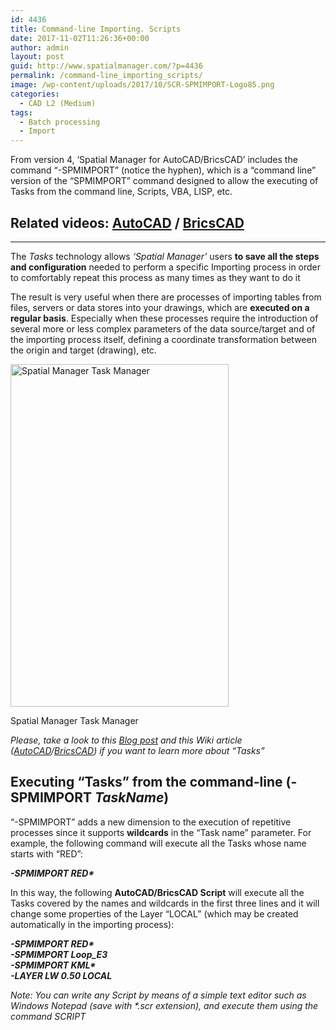 ```yaml
---
id: 4436
title: Command-line Importing. Scripts
date: 2017-11-02T11:26:36+00:00
author: admin
layout: post
guid: http://www.spatialmanager.com/?p=4436
permalink: /command-line_importing_scripts/
image: /wp-content/uploads/2017/10/SCR-SPMIMPORT-Logo85.png
categories:
  - CAD L2 (Medium)
tags:
  - Batch processing
  - Import
---
```

<p>
  From version 4, &#8216;Spatial Manager for AutoCAD/BricsCAD&#8217; includes the command &#8220;-SPMIMPORT&#8221; (notice the hyphen), which is a &#8220;command line&#8221; version of the &#8220;SPMIMPORT&#8221; command designed to allow the executing of Tasks from the command line, Scripts, VBA, LISP, etc.<!--more-->
</p>

<h2>
  Related videos: <span><span><a href="https://youtu.be/8K-MGjy7sAg?rel=0" target="_blank" rel="nofollow">AutoCAD</a></span></span> / <span><span><a href="https://youtu.be/oS-UyRPMzQ8?rel=0" target="_blank" rel="nofollow">BricsCAD</a></span></span>
</h2>

* * *

<p>
  The <span><em>Tasks</em></span> technology allows <em>&#8216;Spatial Manager&#8217;</em> users <strong>to save all the steps and configuration</strong> needed to perform a specific Importing process in order to comfortably repeat this process as many times as they want to do it
</p>

<p>
  The result is very useful when there are processes of importing tables from files, servers or data stores into your drawings, which are <strong>executed on a regular basis</strong>. Especially when these processes require the introduction of several more or less complex parameters of the data source/target and of the importing process itself, defining a coordinate transformation between the origin and target (drawing), etc.
</p>

<div>
  <a href="http://www.spatialmanager.com/wp-content/uploads/2017/10/Spatial-Manager-Task-Manager.png" target="_blank" rel="nofollow"><img src="http://www.spatialmanager.com/wp-content/uploads/2017/10/Spatial-Manager-Task-Manager.png" alt="Spatial Manager Task Manager" width="349" height="548" srcset="http://www.spatialmanager.com/wp-content/uploads/2017/10/Spatial-Manager-Task-Manager.png 349w, http://www.spatialmanager.com/wp-content/uploads/2017/10/Spatial-Manager-Task-Manager-191x300.png 191w" sizes="(max-width: 349px) 100vw, 349px" /></a>
  
  <p>
    Spatial Manager Task Manager
  </p>
</div>

<p>
  <em>Please, take a look to this <span><span><a href="http://www.spatialmanager.com/may15-new-releases-the-powerful-tasks-technology/" target="_blank" rel="nofollow">Blog post</a></span></span> and this Wiki article (<span><a href="http://wiki.spatialmanager.com/index.php/Spatial_Manager%E2%84%A2_for_AutoCAD_-_FAQs:_Import#What_are_the_Tasks.3F_.28.22Professional.22_edition_only.29" target="_blank" rel="nofollow">AutoCAD</a></span>/<span><a href="http://wiki.spatialmanager.com/index.php/Spatial_Manager™_for_BricsCAD_-_FAQs:_Import#What_are_the_Tasks.3F_.28.22Professional.22_edition_only.29" target="_blank" rel="nofollow">BricsCAD</a></span>) if you want to learn more about &#8220;Tasks&#8221;</em>
</p>

<h2>
  Executing &#8220;Tasks&#8221; from the command-line (-SPMIMPORT <em>TaskName</em>)
</h2>

<p>
  &#8220;-SPMIMPORT&#8221; adds a new dimension to the execution of repetitive processes since it supports <strong>wildcards</strong> in the &#8220;Task name&#8221; parameter. For example, the following command will execute all the Tasks whose name starts with &#8220;RED&#8221;:
</p>

<p>
  <strong><em>-SPMIMPORT RED*</em></strong>
</p>

<p>
  In this way, the following <strong>AutoCAD/BricsCAD Script</strong> will execute all the Tasks covered by the names and wildcards in the first three lines and it will change some properties of the Layer &#8220;LOCAL&#8221; (which may be created automatically in the importing process):
</p>

<p>
  <strong><em>-SPMIMPORT RED*</em></strong><br /> <strong> <em>-SPMIMPORT Loop_E3</em></strong><br /> <strong> <em>-SPMIMPORT KML*</em></strong><br /> <strong> <em>-LAYER LW 0.50 LOCAL<br /> </em></strong>
</p>

<p>
  <em>Note: You can write any Script by means of a simple text editor such as Windows Notepad (save with *.scr extension), and execute them using the command SCRIPT</em>
</p>
